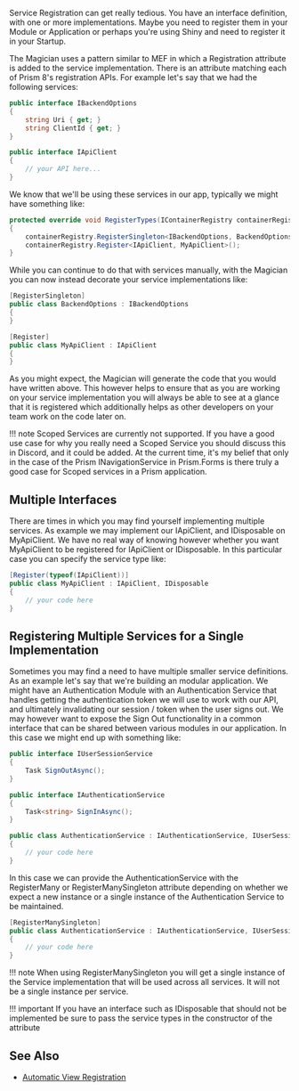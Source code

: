 Service Registration can get really tedious. You have an interface definition, with one or more implementations. Maybe you need to register them in your Module or Application or perhaps you're using Shiny and need to register it in your Startup.

The Magician uses a pattern similar to MEF in which a Registration attribute is added to the service implementation. There is an attribute matching each of Prism 8's registration APIs. For example let's say that we had the following services:

```csharp
public interface IBackendOptions
{
    string Uri { get; }
    string ClientId { get; }
}

public interface IApiClient
{
    // your API here...
}
```

We know that we'll be using these services in our app, typically we might have something like:

```csharp
protected override void RegisterTypes(IContainerRegistry containerRegistry)
{
    containerRegistry.RegisterSingleton<IBackendOptions, BackendOptions>();
    containerRegistry.Register<IApiClient, MyApiClient>();
}
```

While you can continue to do that with services manually, with the Magician you can now instead decorate your service implementations like:

```csharp
[RegisterSingleton]
public class BackendOptions : IBackendOptions
{
}

[Register]
public class MyApiClient : IApiClient
{
}
```

As you might expect, the Magician will generate the code that you would have written above. This however helps to ensure that as you are working on your service implementation you will always be able to see at a glance that it is registered which additionally helps as other developers on your team work on the code later on.

!!! note
    Scoped Services are currently not supported. If you have a good use case for why you really need a Scoped Service you should discuss this in Discord, and it could be added. At the current time, it's my belief that only in the case of the Prism INavigationService in Prism.Forms is there truly a good case for Scoped services in a Prism application.

## Multiple Interfaces

There are times in which you may find yourself implementing multiple services. As example we may implement our IApiClient, and IDisposable on MyApiClient. We have no real way of knowing however whether you want MyApiClient to be registered for IApiClient or IDisposable. In this particular case you can specify the service type like:

```csharp
[Register(typeof(IApiClient))]
public class MyApiClient : IApiClient, IDisposable
{
    // your code here
}
```

## Registering Multiple Services for a Single Implementation

Sometimes you may find a need to have multiple smaller service definitions. As an example let's say that we're building an modular application. We might have an Authentication Module with an Authentication Service that handles getting the authentication token we will use to work with our API, and ultimately invalidating our session / token when the user signs out. We may however want to expose the Sign Out functionality in a common interface that can be shared between various modules in our application. In this case we might end up with something like:

```csharp
public interface IUserSessionService
{
    Task SignOutAsync();
}

public interface IAuthenticationService
{
    Task<string> SignInAsync();
}

public class AuthenticationService : IAuthenticationService, IUserSessionService
{
    // your code here
}
```

In this case we can provide the AuthenticationService with the RegisterMany or RegisterManySingleton attribute depending on whether we expect a new instance or a single instance of the Authentication Service to be maintained.

```csharp
[RegisterManySingleton]
public class AuthenticationService : IAuthenticationService, IUserSessionService
{
    // your code here
}
```

!!! note
    When using RegisterManySingleton you will get a single instance of the Service implementation that will be used across all services. It will not be a single instance per service.

!!! important
    If you have an interface such as IDisposable that should not be implemented be sure to pass the service types in the constructor of the attribute

## See Also

- [Automatic View Registration](view-registration.md)